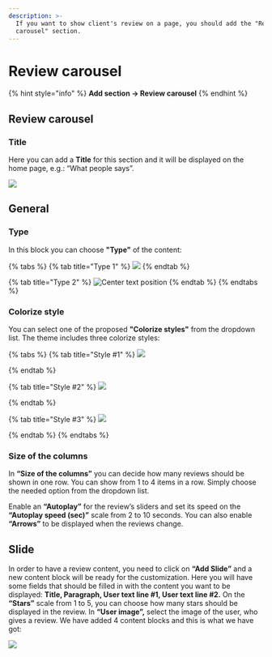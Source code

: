 ```yaml
---
description: >-
  If you want to show client's review on a page, you should add the "Review
  carousel" section.
---
```


# Review carousel

{% hint style="info" %}
**Add section -> Review carousel**
{% endhint %}

## Review carousel

### Title

&#x20; Here you can add a **Title** for this section and it will be displayed on the home page, e.g.: “What people says”.

![](../.gitbook/assets/Screenshot\_3.png)

## General

### Type

&#x20;In this block you can choose **"Type"** of the content:

{% tabs %}
{% tab title="Type 1" %}
![](<../.gitbook/assets/Screenshot\_27 (5).png>)
{% endtab %}

{% tab title="Type 2" %}
![Center text position](../.gitbook/assets/Screenshot\_5.png)
{% endtab %}
{% endtabs %}

### Colorize style

&#x20;You can select one of the proposed **"Colorize styles"** from the dropdown list. The theme includes three colorize styles:

{% tabs %}
{% tab title="Style #1" %}
![](../.gitbook/assets/Screenshot\_6.png)


{% endtab %}

{% tab title="Style #2" %}
![](../.gitbook/assets/Screenshot\_7.png)


{% endtab %}

{% tab title="Style #3" %}
![](../.gitbook/assets/Screenshot\_8.png)


{% endtab %}
{% endtabs %}

### Size of the columns

&#x20;In **“Size of the columns”** you can decide how many reviews should be shown in one row. You can show from 1 to 4 items in a row. Simply choose the needed option from the dropdown list.

&#x20;Enable an **“Autoplay”** for the review’s sliders and set its speed on the **“Autoplay speed (sec)”** scale from 2 to 10 seconds. You can also enable **“Arrows”** to be displayed when the reviews change.

## Slide

&#x20;In order to have a review content, you need to click on **“Add Slide”** and a new content block will be ready for the customization. Here you will have some fields that should be filled in with the content you want to be displayed: **Title, Paragraph, User text line #1, User text line #2.** On the **“Stars”** scale from 1 to 5, you can choose how many stars should be displayed in the review. In **“User image”,** select the image of the user, who gives a review. We have added 4 content blocks and this is what we have got:

![](<../.gitbook/assets/Screenshot\_28 (5).png>)

